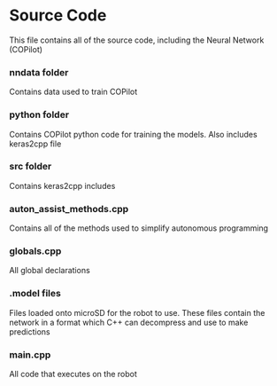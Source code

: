 # Source Code
This file contains all of the source code, including the Neural Network (COPilot)

### nndata folder
Contains data used to train COPilot

### python folder
Contains COPilot python code for training the models. Also includes keras2cpp file

### src folder
Contains keras2cpp includes

### auton_assist_methods.cpp
Contains all of the methods used to simplify autonomous programming

### globals.cpp
All global declarations

### .model files
Files loaded onto microSD for the robot to use. These files contain the network in a format which C++ can decompress and use to make predictions

### main.cpp
All code that executes on the robot

